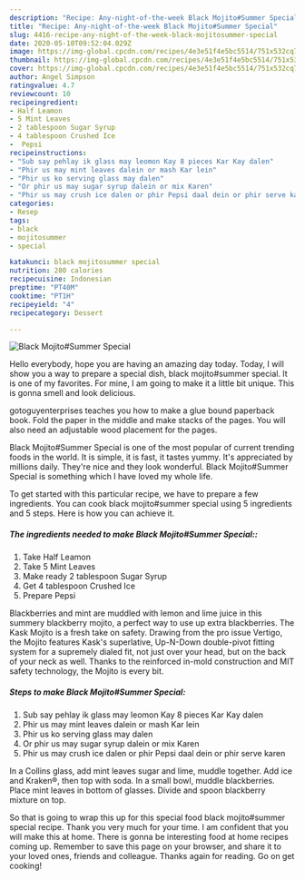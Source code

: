 ```yaml
---
description: "Recipe: Any-night-of-the-week Black Mojito#Summer Special"
title: "Recipe: Any-night-of-the-week Black Mojito#Summer Special"
slug: 4416-recipe-any-night-of-the-week-black-mojitosummer-special
date: 2020-05-10T09:52:04.029Z
image: https://img-global.cpcdn.com/recipes/4e3e51f4e5bc5514/751x532cq70/black-mojitosummer-special-recipe-main-photo.jpg
thumbnail: https://img-global.cpcdn.com/recipes/4e3e51f4e5bc5514/751x532cq70/black-mojitosummer-special-recipe-main-photo.jpg
cover: https://img-global.cpcdn.com/recipes/4e3e51f4e5bc5514/751x532cq70/black-mojitosummer-special-recipe-main-photo.jpg
author: Angel Simpson
ratingvalue: 4.7
reviewcount: 10
recipeingredient:
- Half Leamon
- 5 Mint Leaves
- 2 tablespoon Sugar Syrup
- 4 tablespoon Crushed Ice
-  Pepsi
recipeinstructions:
- "Sub say pehlay ik glass may leomon Kay 8 pieces Kar Kay dalen"
- "Phir us may mint leaves dalein or mash Kar lein"
- "Phir us ko serving glass may dalen"
- "Or phir us may sugar syrup dalein or mix Karen"
- "Phir us may crush ice dalen or phir Pepsi daal dein or phir serve karen"
categories:
- Resep
tags:
- black
- mojitosummer
- special

katakunci: black mojitosummer special
nutrition: 280 calories
recipecuisine: Indonesian
preptime: "PT40M"
cooktime: "PT1H"
recipeyield: "4"
recipecategory: Dessert

---
```



![Black Mojito#Summer Special](https://img-global.cpcdn.com/recipes/4e3e51f4e5bc5514/751x532cq70/black-mojitosummer-special-recipe-main-photo.jpg)

Hello everybody, hope you are having an amazing day today. Today, I will show you a way to prepare a special dish, black mojito#summer special. It is one of my favorites. For mine, I am going to make it a little bit unique. This is gonna smell and look delicious.

gotoguyenterprises teaches you how to make a glue bound paperback book. Fold the paper in the middle and make stacks of the pages. You will also need an adjustable wood placement for the pages.

Black Mojito#Summer Special is one of the most popular of current trending foods in the world. It is simple, it is fast, it tastes yummy. It's appreciated by millions daily. They're nice and they look wonderful. Black Mojito#Summer Special is something which I have loved my whole life.


To get started with this particular recipe, we have to prepare a few ingredients. You can cook black mojito#summer special using 5 ingredients and 5 steps. Here is how you can achieve it.

##### The ingredients needed to make Black Mojito#Summer Special::

1. Take Half Leamon
1. Take 5 Mint Leaves
1. Make ready 2 tablespoon Sugar Syrup
1. Get 4 tablespoon Crushed Ice
1. Prepare  Pepsi


Blackberries and mint are muddled with lemon and lime juice in this summery blackberry mojito, a perfect way to use up extra blackberries. The Kask Mojito is a fresh take on safety. Drawing from the pro issue Vertigo, the Mojito features Kask&#39;s superlative, Up-N-Down double-pivot fitting system for a supremely dialed fit, not just over your head, but on the back of your neck as well. Thanks to the reinforced in-mold construction and MIT safety technology, the Mojito is every bit. 

##### Steps to make Black Mojito#Summer Special:

1. Sub say pehlay ik glass may leomon Kay 8 pieces Kar Kay dalen
1. Phir us may mint leaves dalein or mash Kar lein
1. Phir us ko serving glass may dalen
1. Or phir us may sugar syrup dalein or mix Karen
1. Phir us may crush ice dalen or phir Pepsi daal dein or phir serve karen


In a Collins glass, add mint leaves sugar and lime, muddle together. Add ice and Kraken®, then top with soda. In a small bowl, muddle blackberries. Place mint leaves in bottom of glasses. Divide and spoon blackberry mixture on top. 

So that is going to wrap this up for this special food black mojito#summer special recipe. Thank you very much for your time. I am confident that you will make this at home. There is gonna be interesting food at home recipes coming up. Remember to save this page on your browser, and share it to your loved ones, friends and colleague. Thanks again for reading. Go on get cooking!

